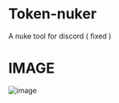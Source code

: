 # Token-nuker
A nuke tool for discord ( fixed )
# IMAGE
![image](https://user-images.githubusercontent.com/103272479/189467345-34dfc27e-3be5-4ce7-a901-66460fb3bff8.png)

